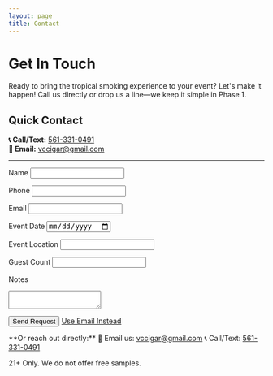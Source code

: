 ```yaml
---
layout: page
title: Contact
---
```


# Get In Touch

Ready to bring the tropical smoking experience to your event? Let's make it happen! Call us directly or drop us a line—we keep it simple in Phase 1.

## Quick Contact
**📞 Call/Text:** [561-331-0491](tel:+15613310491)  
**📧 Email:** [vccigar@gmail.com](mailto:vccigar@gmail.com)

---

<form id="contact-form" action="https://formspree.io/f/vccigar" method="POST" autocomplete="on">
  <!-- Form configured with Formspree. Replace 'vccigar' with actual form ID when ready. Fallback email available below. -->
  <label for="name">Name</label>
  <input type="text" id="name" name="name" required aria-required="true">

  <label for="phone">Phone</label>
  <input type="tel" id="phone" name="phone" required aria-required="true">

  <label for="email">Email</label>
  <input type="email" id="email" name="email" required aria-required="true">

  <label for="date">Event Date</label>
  <input type="date" id="date" name="date">

  <label for="location">Event Location</label>
  <input type="text" id="location" name="location">

  <label for="guests">Guest Count</label>
  <input type="number" id="guests" name="guests" min="1">

  <label for="notes">Notes</label>
  <textarea id="notes" name="notes"></textarea>

  <button type="submit" class="btn btn-primary">Send Request</button>
  <a class="btn btn-secondary" href="mailto:vccigar@gmail.com?subject=Event%20Booking%20Request&body=Name:%20%5BYour%20Name%5D%0APhone:%20%5BYour%20Phone%5D%0AEvent%20Date:%20%5BDate%5D%0ALocation:%20%5BLocation%5D%0AGuest%20Count:%20%5BGuests%5D%0ANotes:%20%5BNotes%5D">Use Email Instead</a>
</form>

<p class="form-note">**Or reach out directly:**  
📧 Email us: <a href="mailto:vccigar@gmail.com?subject=Event%20Booking%20Request&body=Hey%20Vice%20City%20Cigars!%0A%0AName:%20%5BYour%20Name%5D%0APhone:%20%5BYour%20Phone%5D%0AEvent%20Date:%20%5BDate%5D%0ALocation:%20%5BLocation%5D%0AGuest%20Count:%20%5BGuests%5D%0AEvent%20Type:%20%5BParty/Wedding/Corporate/etc%5D%0ANotes:%20%5BSpecial%20requests%5D%0A%0AThanks!">vccigar@gmail.com</a>  
📞 Call/Text: <a href="tel:+15613310491">561-331-0491</a>
</p>

<p class="legal-reminder">21+ Only. We do not offer free samples.</p>
